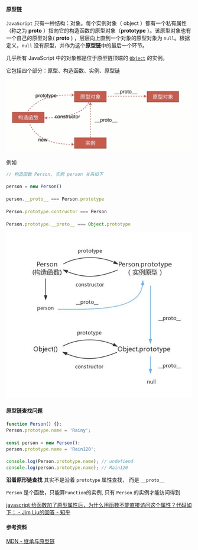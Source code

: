 #### 原型链

`JavaScript` 只有一种结构：对象。每个实例对象（ object ）都有一个私有属性（称之为 __proto__ ）指向它的构造函数的原型对象（**prototype** ）。该原型对象也有一个自己的原型对象( __proto__ ) ，层层向上直到一个对象的原型对象为 `null`。根据定义，`null` 没有原型，并作为这个**原型链**中的最后一个环节。

几乎所有 JavaScript 中的对象都是位于原型链顶端的 [`Object`](https://developer.mozilla.org/zh-CN/docs/Web/JavaScript/Reference/Global_Objects/Object) 的实例。

它包括四个部分：原型、构造函数、实例、原型链

![prototype-chain.jpg](./images/prototype-chain.jpg)

例如

```js
// 构造函数 Person, 实例 person 关系如下

person = new Person()

person.__proto__ === Person.prototype 

Person.prototype.contructor === Person

Person.prototype.__proto__ === Object.prototype

```

![prototype-chain-all.jpg](./images/prototype-chain-all.jpg)

#### 原型链查找问题

```js
function Person() {};
Person.prototype.name = 'Rainy';

const person = new Person();
person.prototype.name = 'Rain120';

console.log(Person.prototype.name); // undefiend
console.log(person.prototype.name); // Rain120
```

**沿着原形链查找** 其实不是沿着 `prototype` 属性查找， 而是 `__proto__`

`Person` 是个函数，只能算`Function`的实例, 只有 `Person` 的实例才能访问得到

[javascript 给函数加了原型属性后，为什么用函数不能直接访问这个属性？代码如下： - Jim Liu的回答 - 知乎](https://www.zhihu.com/question/51820518/answer/127655677)

#### 参考资料

[MDN - 继承与原型链](https://developer.mozilla.org/zh-CN/docs/Web/JavaScript/Inheritance_and_the_prototype_chain)

